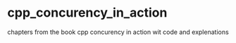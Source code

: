 # cpp_concurency_in_action
chapters from the book  cpp concurency in action wit code and explenations
